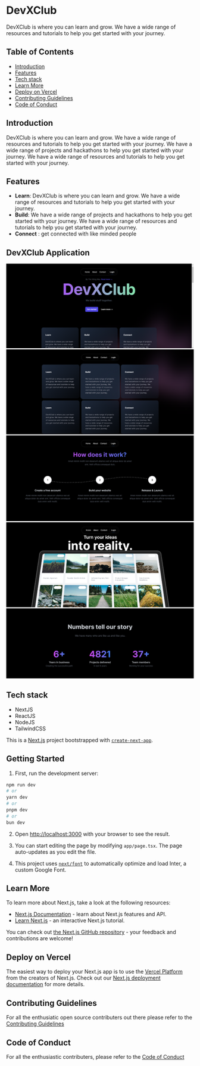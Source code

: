 # DevXClub

DevXClub is where you can learn and grow. We have a wide range of resources and tutorials to help you get started with your journey.

## Table of Contents
- [Introduction](#introduction)
- [Features](#features)
- [Tech stack](#tech-stacks)
- [Learn More](#learn-more)
- [Deploy on Vercel](#deploy-on-vercel)
- [Contributing Guidelines](#contributing-guidelines)
- [Code of Conduct](#code-of-conduct)


## Introduction

DevXClub is where you can learn and grow. We have a wide range of resources and tutorials to help you get started with your journey. We have a wide range of projects and hackathons to help you get started with your journey. We have a wide range of resources and tutorials to help you get started with your journey.


## Features
- **Learn**: DevXClub is where you can learn and grow. We have a wide range of resources and tutorials to help you get started with your journey.
- **Build**: We have a wide range of projects and hackathons to help you get started with your journey. We have a wide range of resources and tutorials to help you get started with your journey.
- **Connect** : get connected with like minded people 


## DevXClub Application

![](/assets/1.png)
![](/assets/2.png)
![](/assets/3.png)
![](/assets/4.png)
![](/assets/5.png)


## Tech stack
- NextJS
- ReactJS
- NodeJS
- TailwindCSS

This is a [Next.js](https://nextjs.org/) project bootstrapped with [`create-next-app`](https://github.com/vercel/next.js/tree/canary/packages/create-next-app).

## Getting Started

1. First, run the development server:

```bash
npm run dev
# or
yarn dev
# or
pnpm dev
# or
bun dev
```

2. Open [http://localhost:3000](http://localhost:3000) with your browser to see the result.

3. You can start editing the page by modifying `app/page.tsx`. The page auto-updates as you edit the file.

4. This project uses [`next/font`](https://nextjs.org/docs/basic-features/font-optimization) to automatically optimize and load Inter, a custom Google Font.

## Learn More

To learn more about Next.js, take a look at the following resources:

- [Next.js Documentation](https://nextjs.org/docs) - learn about Next.js features and API.
- [Learn Next.js](https://nextjs.org/learn) - an interactive Next.js tutorial.

You can check out [the Next.js GitHub repository](https://github.com/vercel/next.js/) - your feedback and contributions are welcome!


## Deploy on Vercel

The easiest way to deploy your Next.js app is to use the [Vercel Platform](https://vercel.com/new?utm_medium=default-template&filter=next.js&utm_source=create-next-app&utm_campaign=create-next-app-readme) from the creators of Next.js.
Check out our [Next.js deployment documentation](https://nextjs.org/docs/deployment) for more details.


## Contributing Guidelines

For all the enthusiatic open source contributers out there please refer to the [Contributing Guidelines](https://github.com/PrathicaShettyM/DevXClub/blob/main/CONTRIBUTING.md) 


## Code of Conduct

For all the enthusiastic contributers, please refer to the [Code of Conduct](https://github.com/PrathicaShettyM/DevXClub/blob/main/CODE_OF_CONDUCT.md)